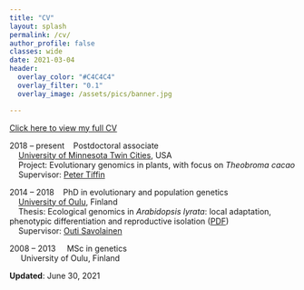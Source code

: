 ```yaml
---
title: "CV"
layout: splash
permalink: /cv/
author_profile: false
classes: wide
date: 2021-03-04
header:
  overlay_color: "#C4C4C4"
  overlay_filter: "0.1"
  overlay_image: /assets/pics/banner.jpg

---
```


<a href="https://thamala.github.io/assets/docs/Hamala_CV_public.pdf" target="_blank">Click here to view my full CV</a>

2018 – present&nbsp;&nbsp;&nbsp;&nbsp;Postdoctoral associate  
&nbsp;&nbsp;&nbsp;&nbsp;[University of Minnesota Twin Cities](https://twin-cities.umn.edu), USA  
&nbsp;&nbsp;&nbsp;&nbsp;Project: Evolutionary genomics in plants, with focus on *Theobroma cacao*  
&nbsp;&nbsp;&nbsp;&nbsp;Supervisor: [Peter Tiffin](https://cbs.umn.edu/tiffin-lab/home)  
	
2014 – 2018&nbsp;&nbsp;&nbsp;&nbsp;PhD in evolutionary and population genetics  
&nbsp;&nbsp;&nbsp;&nbsp;[University of Oulu](https://www.oulu.fi/en), Finland  
&nbsp;&nbsp;&nbsp;&nbsp;Thesis: Ecological genomics in *Arabidopsis lyrata*: local adaptation, phenotypic differentiation and reproductive isolation (<a href="https://thamala.github.io/assets/docs/Hamala_thesis.pdf" target="_blank">PDF</a>)  
&nbsp;&nbsp;&nbsp;&nbsp;Supervisor: [Outi Savolainen](https://www.oulu.fi/university/researcher/outi-savolainen)  

2008 – 2013&nbsp;&nbsp;&nbsp;&nbsp;&nbsp;MSc in genetics  
&nbsp;&nbsp;&nbsp;&nbsp;&nbsp;University of Oulu, Finland  
  
__Updated__: June 30, 2021  
